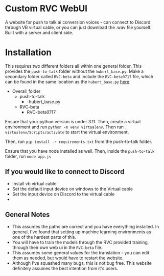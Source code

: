 # Custom RVC WebUI
A website for push to talk ai conversion voices - can connect to Discord through VB virtual cable, or you can just download the .wav file yourself. Built with a server and client side.

# Installation
This requires two different folders all within one general folder. This provides the `push-to-talk` folder without the `hubert_base.py`. Make a secondary folder called `RVC-beta` and include the `RVC-beta0717` file, which can be found in the same location as the `hubert_base.py` [here](https://huggingface.co/lj1995/VoiceConversionWebUI/tree/main).

- Overall_folder
  - push-to-talk
    - -hubert_base.py
  - RVC-beta
    - RVC-beta0717


Ensure that your python version is under 3.11. Then, create a virtual environment and run `python -m venv virtualenv`. Then run `. virtualenv/Scripts/activate` to start the virtual environment.

Then, run `pip install -r requirements.txt` from the push-to-talk folder.

Ensure that you have node installed as well. Then, inside the `push-to-talk` folder, run `node app.js`


  
## If you would like to connect to Discord
- Install vb virtual cable 
- Set the default input device on windows to the Virtual cable
- Set the input device on Discord to the virtual cable
- 

## General Notes
- This assumes the paths are correct and you have everything installed. In general, I've found that setting up machine learning environments as one of the hardest parts of this.
- You will have to train the models through the RVC provided training, through their own web ui in the `RVC-beta` file.
- This assumes some general values for the translation - you can edit  them as needed, but would have to restart the website.
- Although I've squashed many bugs, this is not bug free. This website definitely assumes the best intention from it's users. 

